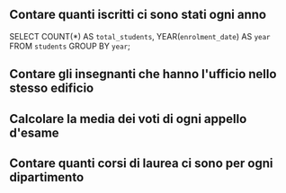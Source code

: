 ## Contare quanti iscritti ci sono stati ogni anno

SELECT COUNT(*) AS `total_students`, YEAR(`enrolment_date`) AS `year` FROM `students` GROUP BY `year`;

## Contare gli insegnanti che hanno l'ufficio nello stesso edificio
## Calcolare la media dei voti di ogni appello d'esame
## Contare quanti corsi di laurea ci sono per ogni dipartimento